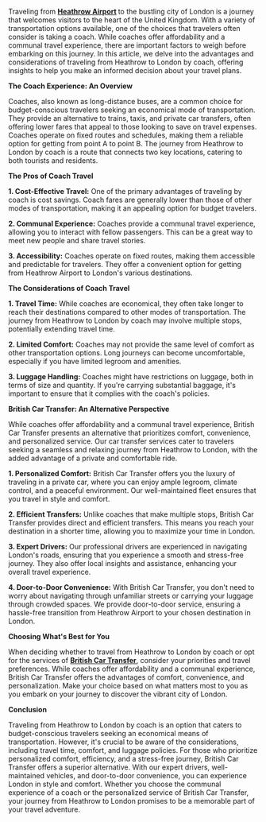 <p>Traveling from <strong><a href="https://britishcartransfer.co.uk/heathrow-airport/">Heathrow Airport</a> </strong>to the bustling city of London is a journey that welcomes visitors to the heart of the United Kingdom. With a variety of transportation options available, one of the choices that travelers often consider is taking a coach. While coaches offer affordability and a communal travel experience, there are important factors to weigh before embarking on this journey. In this article, we delve into the advantages and considerations of traveling from Heathrow to London by coach, offering insights to help you make an informed decision about your travel plans.</p>
<p><strong>The Coach Experience: An Overview</strong></p>
<p>Coaches, also known as long-distance buses, are a common choice for budget-conscious travelers seeking an economical mode of transportation. They provide an alternative to trains, taxis, and private car transfers, often offering lower fares that appeal to those looking to save on travel expenses. Coaches operate on fixed routes and schedules, making them a reliable option for getting from point A to point B. The journey from Heathrow to London by coach is a route that connects two key locations, catering to both tourists and residents.</p>
<p><strong>The Pros of Coach Travel</strong></p>
<p><strong>1. Cost-Effective Travel:</strong> One of the primary advantages of traveling by coach is cost savings. Coach fares are generally lower than those of other modes of transportation, making it an appealing option for budget travelers.</p>
<p><strong>2. Communal Experience:</strong> Coaches provide a communal travel experience, allowing you to interact with fellow passengers. This can be a great way to meet new people and share travel stories.</p>
<p><strong>3. Accessibility:</strong> Coaches operate on fixed routes, making them accessible and predictable for travelers. They offer a convenient option for getting from Heathrow Airport to London's various destinations.</p>
<p><strong>The Considerations of Coach Travel</strong></p>
<p><strong>1. Travel Time:</strong> While coaches are economical, they often take longer to reach their destinations compared to other modes of transportation. The journey from Heathrow to London by coach may involve multiple stops, potentially extending travel time.</p>
<p><strong>2. Limited Comfort:</strong> Coaches may not provide the same level of comfort as other transportation options. Long journeys can become uncomfortable, especially if you have limited legroom and amenities.</p>
<p><strong>3. Luggage Handling:</strong> Coaches might have restrictions on luggage, both in terms of size and quantity. If you're carrying substantial baggage, it's important to ensure that it complies with the coach's policies.</p>
<p><strong>British Car Transfer: An Alternative Perspective</strong></p>
<p>While coaches offer affordability and a communal travel experience, British Car Transfer presents an alternative that prioritizes comfort, convenience, and personalized service. Our car transfer services cater to travelers seeking a seamless and relaxing journey from Heathrow to London, with the added advantage of a private and comfortable ride.</p>
<p><strong>1. Personalized Comfort:</strong> British Car Transfer offers you the luxury of traveling in a private car, where you can enjoy ample legroom, climate control, and a peaceful environment. Our well-maintained fleet ensures that you travel in style and comfort.</p>
<p><strong>2. Efficient Transfers:</strong> Unlike coaches that make multiple stops, British Car Transfer provides direct and efficient transfers. This means you reach your destination in a shorter time, allowing you to maximize your time in London.</p>
<p><strong>3. Expert Drivers:</strong> Our professional drivers are experienced in navigating London's roads, ensuring that you experience a smooth and stress-free journey. They also offer local insights and assistance, enhancing your overall travel experience.</p>
<p><strong>4. Door-to-Door Convenience:</strong> With British Car Transfer, you don't need to worry about navigating through unfamiliar streets or carrying your luggage through crowded spaces. We provide door-to-door service, ensuring a hassle-free transition from Heathrow Airport to your chosen destination in London.</p>
<p><strong>Choosing What's Best for You</strong></p>
<p>When deciding whether to travel from Heathrow to London by coach or opt for the services of&nbsp;<strong><a href="https://britishcartransfer.co.uk/">British Car Transfer</a></strong>, consider your priorities and travel preferences. While coaches offer affordability and a communal experience, British Car Transfer offers the advantages of comfort, convenience, and personalization. Make your choice based on what matters most to you as you embark on your journey to discover the vibrant city of London.</p>
<p><strong>Conclusion</strong></p>
<p>Traveling from Heathrow to London by coach is an option that caters to budget-conscious travelers seeking an economical means of transportation. However, it's crucial to be aware of the considerations, including travel time, comfort, and luggage policies. For those who prioritize personalized comfort, efficiency, and a stress-free journey, British Car Transfer offers a superior alternative. With our expert drivers, well-maintained vehicles, and door-to-door convenience, you can experience London in style and comfort. Whether you choose the communal experience of a coach or the personalized service of British Car Transfer, your journey from Heathrow to London promises to be a memorable part of your travel adventure.</p>
</div>
